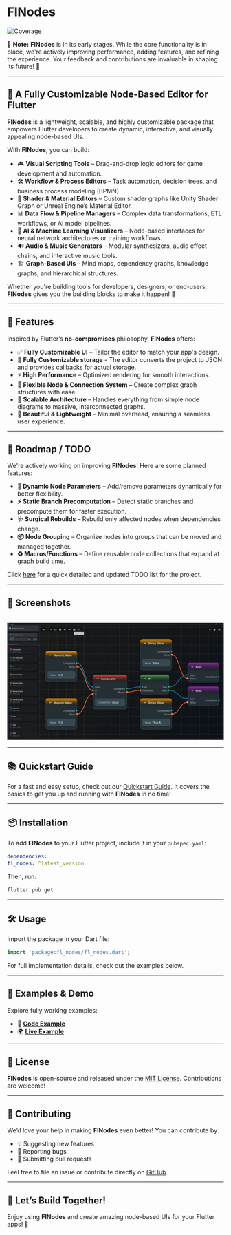 # **FlNodes**

![Coverage](https://github.com/WilliamKarolDiCioccio/fl_nodes/blob/main/coverage_badge.svg?sanitize=true)

🚧 **Note:** **FlNodes** is in its early stages. While the core functionality is
in place, we're actively improving performance, adding features, and refining
the experience. Your feedback and contributions are invaluable in shaping its
future! 🚀

---

## 🚀 **A Fully Customizable Node-Based Editor for Flutter**

**FlNodes** is a lightweight, scalable, and highly customizable package that
empowers Flutter developers to create dynamic, interactive, and visually
appealing node-based UIs.

With **FlNodes**, you can build:

- 🎮 **Visual Scripting Tools** – Drag-and-drop logic editors for game
  development and automation.
- 🛠 **Workflow & Process Editors** – Task automation, decision trees, and
  business process modeling (BPMN).
- 🎨 **Shader & Material Editors** – Custom shader graphs like Unity Shader
  Graph or Unreal Engine’s Material Editor.
- 📊 **Data Flow & Pipeline Managers** – Complex data transformations, ETL
  workflows, or AI model pipelines.
- 🤖 **AI & Machine Learning Visualizers** – Node-based interfaces for neural
  network architectures or training workflows.
- 🔊 **Audio & Music Generators** – Modular synthesizers, audio effect chains,
  and interactive music tools.
- 🏗 **Graph-Based UIs** – Mind maps, dependency graphs, knowledge graphs, and
  hierarchical structures.

Whether you're building tools for developers, designers, or end-users,
**FlNodes** gives you the building blocks to make it happen! 🚀

---

## 🌟 **Features**

Inspired by Flutter’s **no-compromises** philosophy, **FlNodes** offers:

- ✅ **Fully Customizable UI** – Tailor the editor to match your app's design.
- 💾 **Fully Customizable storage** - The editor converts the project to JSON
  and provides callbacks for actual storage.
- ⚡ **High Performance** – Optimized rendering for smooth interactions.
- 🔗 **Flexible Node & Connection System** – Create complex graph structures
  with ease.
- 📏 **Scalable Architecture** – Handles everything from simple node diagrams to
  massive, interconnected graphs.
- 🎨 **Beautiful & Lightweight** – Minimal overhead, ensuring a seamless user
  experience.

---

## 🔧 **Roadmap / TODO**

We're actively working on improving **FlNodes**! Here are some planned features:

- **🔄 Dynamic Node Parameters** – Add/remove parameters dynamically for better
  flexibility.
- **⚡ Static Branch Precomputation** – Detect static branches and precompute
  them for faster execution.
- **🩺 Surgical Rebuilds** – Rebuild only affected nodes when dependencies
  change.
- **📦 Node Grouping** – Organize nodes into groups that can be moved and
  managed together.
- **♻️ Macros/Functions** – Define reusable node collections that expand at
  graph build time.

Click [here](https://hackmd.io/@l7G0TmToRX-GFgwRUOHloA/Byi53IwFyx) for a quick
detailed and updated TODO list for the project.

---

## 📸 **Screenshots**

<p align="center">
  <img src="https://raw.githubusercontent.com/WilliamKarolDiCioccio/fl_nodes/refs/heads/main/.github/images/node_editor_example.webp" alt="FlNodes Example" />
</p>

---

## 📚 **Quickstart Guide**

For a fast and easy setup, check out our
[Quickstart Guide](https://github.com/WilliamKarolDiCioccio/fl_nodes/blob/main/QUICKSTART.md).
It covers the basics to get you up and running with **FlNodes** in no time!

---

## 📦 **Installation**

To add **FlNodes** to your Flutter project, include it in your `pubspec.yaml`:

```yaml
dependencies:
fl_nodes: ^latest_version
```

Then, run:

```bash
flutter pub get
```

---

## 🛠️ **Usage**

Import the package in your Dart file:

```dart
import 'package:fl_nodes/fl_nodes.dart';
```

For full implementation details, check out the examples below.

---

## 🧩 **Examples & Demo**

Explore fully working examples:

- 📄
  **[Code Example](https://github.com/WilliamKarolDiCioccio/fl_nodes/blob/main/example/lib/main.dart)**
- 🌍 **[Live Example](https://williamkaroldicioccio.github.io/fl_nodes/)**

---

## 📜 **License**

**FlNodes** is open-source and released under the [MIT License](LICENSE.md).
Contributions are welcome!

---

## 🙌 **Contributing**

We’d love your help in making **FlNodes** even better! You can contribute by:

- 💡 Suggesting new features
- 🐛 Reporting bugs
- 🔧 Submitting pull requests

Feel free to file an issue or contribute directly on
[GitHub](https://github.com/WilliamKarolDiCioccio/fl_nodes).

---

## 🚀 **Let’s Build Together!**

Enjoy using **FlNodes** and create amazing node-based UIs for your Flutter apps!
🌟
